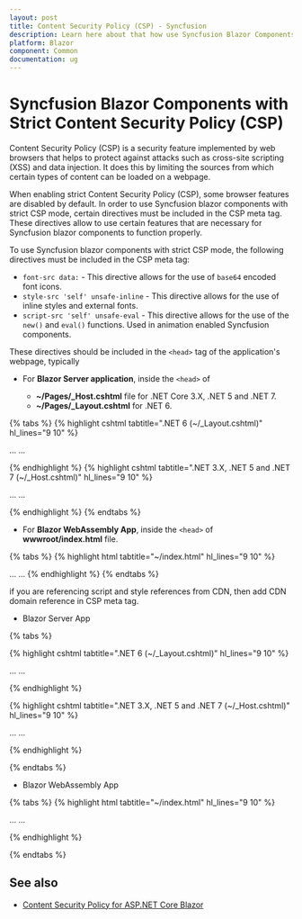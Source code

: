 ```yaml
---
layout: post
title: Content Security Policy (CSP) - Syncfusion
description: Learn here about that how use Syncfusion Blazor Components with strict Content Security Policy (CSP).
platform: Blazor
component: Common
documentation: ug
---
```


# Syncfusion Blazor Components with Strict Content Security Policy (CSP)

Content Security Policy (CSP) is a security feature implemented by web browsers that helps to protect against attacks such as cross-site scripting (XSS) and data injection. It does this by limiting the sources from which certain types of content can be loaded on a webpage.

When enabling strict Content Security Policy (CSP), some browser features are disabled by default. In order to use Syncfusion blazor components with strict CSP mode, certain directives must be included in the CSP meta tag. These directives allow to use certain features that are necessary for Syncfusion blazor components to function properly.

To use Syncfusion blazor components with strict CSP mode, the following directives must be included in the CSP meta tag:

* `font-src data:` - This directive allows for the use of `base64` encoded font icons.
* `style-src 'self' unsafe-inline` - This directive allows for the use of inline styles and external fonts.
* `script-src 'self' unsafe-eval` - This directive allows for the use of the `new()` and `eval()` functions. Used in animation enabled Syncfusion components.

These directives should be included in the `<head>` tag of the application's webpage, typically

* For **Blazor Server application**, inside the `<head>` of 

    * **~/Pages/_Host.cshtml** file for .NET Core 3.X, .NET 5 and .NET 7.
    * **~/Pages/_Layout.cshtml** for .NET 6.

{% tabs %}
{% highlight cshtml tabtitle=".NET 6 (~/_Layout.cshtml)" hl_lines="9 10" %}

<head>
    ...
    <meta http-equiv="Content-Security-Policy" content="
        script-src 'self' 'unsafe-eval' blob:;
        style-src 'self' 'unsafe-inline';
        img-src 'self' data: blob: https:;
        font-src 'self' data:;" />
    ...
</head>

{% endhighlight %}
{% highlight cshtml tabtitle=".NET 3.X, .NET 5 and .NET 7 (~/_Host.cshtml)" hl_lines="9 10" %}

<head>
    ...
    <meta http-equiv="Content-Security-Policy" content="
        script-src 'self' 'unsafe-eval' blob:;
        style-src 'self' 'unsafe-inline';
        img-src 'self' data: blob: https:;
        font-src 'self' data:;" />
    ...
</head>

{% endhighlight %}
{% endtabs %}

* For **Blazor WebAssembly App**, inside the `<head>` of **wwwroot/index.html** file.

{% tabs %}
{% highlight html tabtitle="~/index.html" hl_lines="9 10" %}
<head>
    ...
    <meta http-equiv="Content-Security-Policy" content="
        script-src 'self' 'unsafe-eval' blob:;
        style-src 'self' 'unsafe-inline';
        img-src 'self' data: blob: https:;
        font-src 'self' data:;" />
    ...
</head>
{% endhighlight %}
{% endtabs %}

if you are referencing script and style references from CDN, then add CDN domain reference in CSP meta tag.

* Blazor Server App

{% tabs %}

{% highlight cshtml tabtitle=".NET 6 (~/_Layout.cshtml)" hl_lines="9 10" %}

<head>
    ...
    <meta http-equiv="Content-Security-Policy" content="
        script-src 'self' 'unsafe-eval' https://cdn.syncfusion.com blob:;
        style-src 'self' 'unsafe-inline' https://cdn.syncfusion.com;
        img-src 'self' data: blob: https:;
        font-src 'self' data:;" />
    ...
</head>

{% endhighlight %}

{% highlight cshtml tabtitle=".NET 3.X, .NET 5 and .NET 7 (~/_Host.cshtml)" hl_lines="9 10" %}

<head>
    ...
    <meta http-equiv="Content-Security-Policy" content="
        script-src 'self' 'unsafe-eval' https://cdn.syncfusion.com blob:;
        style-src 'self' 'unsafe-inline' https://cdn.syncfusion.com;
        img-src 'self' data: blob: https:;
        font-src 'self' data:;" />
    ...
</head>

{% endhighlight %}

{% endtabs %}


* Blazor WebAssembly App

{% tabs %}
{% highlight html tabtitle="~/index.html" hl_lines="9 10" %}

<head>
    ...
    <meta http-equiv="Content-Security-Policy" content="
        script-src 'self' 'unsafe-eval' https://cdn.syncfusion.com blob:;
        style-src 'self' 'unsafe-inline' https://cdn.syncfusion.com;
        img-src 'self' data: blob: https:;
        font-src 'self' data:;" />
    ...
</head>

{% endhighlight %}

{% endtabs %}

## See also

* [Content Security Policy for ASP.NET Core Blazor](https://learn.microsoft.com/en-us/aspnet/core/blazor/security/content-security-policy?view=aspnetcore-7.0)
